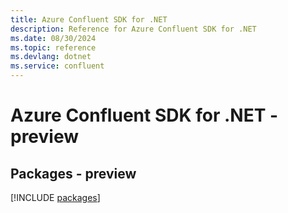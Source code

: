 ```yaml
---
title: Azure Confluent SDK for .NET
description: Reference for Azure Confluent SDK for .NET
ms.date: 08/30/2024
ms.topic: reference
ms.devlang: dotnet
ms.service: confluent
---
```

# Azure Confluent SDK for .NET - preview
## Packages - preview
[!INCLUDE [packages](confluent-index.md)]